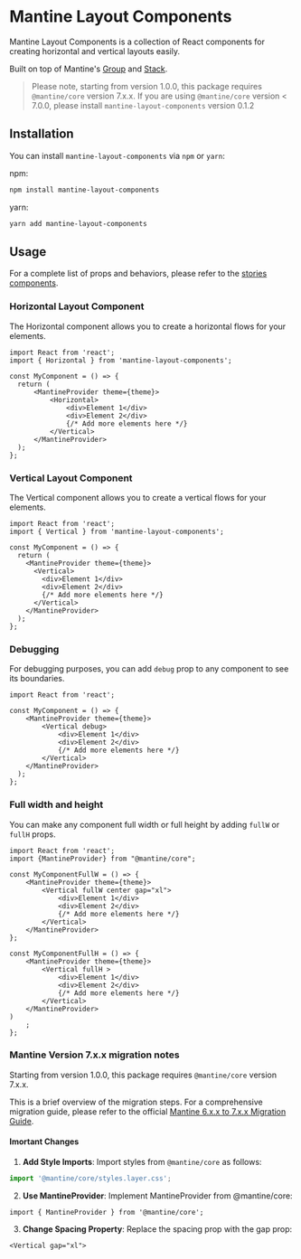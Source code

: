 # Mantine Layout Components

Mantine Layout Components is a collection of React components for creating horizontal and vertical layouts easily.

Built on top of Mantine's [Group](https://mantine.dev/core/group/) and [Stack](https://mantine.dev/core/stack/).

> Please note, starting from version 1.0.0, this package requires `@mantine/core` version 7.x.x.
> If you are using `@mantine/core` version < 7.0.0, please install `mantine-layout-components` version 0.1.2

## Installation

You can install `mantine-layout-components` via `npm` or `yarn`:

npm:

```bash
npm install mantine-layout-components
```

yarn:

```bash
yarn add mantine-layout-components
```

## Usage

For a complete list of props and behaviors, please refer to the [stories components](./stories/).

### Horizontal Layout Component

The Horizontal component allows you to create a horizontal flows for your elements.

```tsx
import React from 'react';
import { Horizontal } from 'mantine-layout-components';

const MyComponent = () => {
  return (
	  <MantineProvider theme={theme}>
		  <Horizontal>
			  <div>Element 1</div>
			  <div>Element 2</div>
			  {/* Add more elements here */}
		  </Vertical>
	  </MantineProvider>
  );
};
```

### Vertical Layout Component

The Vertical component allows you to create a vertical flows for your elements.

```tsx
import React from 'react';
import { Vertical } from 'mantine-layout-components';

const MyComponent = () => {
  return (
    <MantineProvider theme={theme}>
      <Vertical>
        <div>Element 1</div>
        <div>Element 2</div>
        {/* Add more elements here */}
      </Vertical>
    </MantineProvider>
  );
};
```

### Debugging

For debugging purposes, you can add `debug` prop to any component to see its boundaries.

```tsx
import React from 'react';

const MyComponent = () => {
	<MantineProvider theme={theme}>
		<Vertical debug>
			<div>Element 1</div>
			<div>Element 2</div>
			{/* Add more elements here */}
		</Vertical>
	</MantineProvider>
  );
};
```

### Full width and height

You can make any component full width or full height by adding `fullW` or `fullH` props.

```tsx
import React from 'react';
import {MantineProvider} from "@mantine/core";

const MyComponentFullW = () => {
    <MantineProvider theme={theme}>
        <Vertical fullW center gap="xl">
	        <div>Element 1</div>
	        <div>Element 2</div>
	        {/* Add more elements here */}
        </Vertical>
    </MantineProvider>
};

const MyComponentFullH = () => {
	<MantineProvider theme={theme}>
		<Vertical fullH >
			<div>Element 1</div>
			<div>Element 2</div>
			{/* Add more elements here */}
		</Vertical>
	</MantineProvider>
)
	;
};
```

### Mantine Version 7.x.x migration notes

Starting from version 1.0.0, this package requires `@mantine/core` version 7.x.x.

This is a brief overview of the migration steps. For a comprehensive migration guide, please refer to the official [Mantine 6.x.x to 7.x.x Migration Guide](https://mantine.dev/guides/6x-to-7x/).

#### Imortant Changes

1. **Add Style Imports**: Import styles from `@mantine/core` as follows:

```ts
import '@mantine/core/styles.layer.css';
```

2. **Use MantineProvider**: Implement MantineProvider from @mantine/core:

```tsx
import { MantineProvider } from '@mantine/core';
```

3. **Change Spacing Property**: Replace the spacing prop with the gap prop:

```tsx
<Vertical gap="xl">
```

